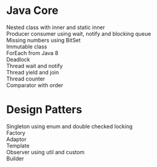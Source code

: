 # Java Core 
Nested class with inner and static inner <br/>
Producer consumer using wait, notify and blocking queue<br/>
Missing numbers using BitSet<br/>
Immutable class <br/>
ForEach from Java 8 <br/>
Deadlock <br/>
Thread wait and notify <br/>
Thread yield and join <br/>
Thread counter <br/>
Comparator with order <br/>


# Design Patters
Singleton using enum and double checked locking <br/>
Factory <br/>
Adaptor <br/>
Template <br/>
Observer using util and custom <br/>
Builder <br/>
